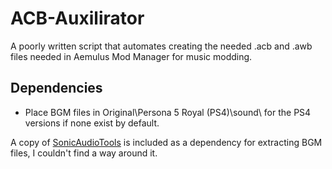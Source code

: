 # ACB-Auxilirator
A poorly written script that automates creating the needed .acb and .awb files needed in Aemulus Mod Manager for music modding.

## Dependencies
* Place BGM files in Original\Persona 5 Royal (PS4)\sound\ for the PS4 versions if none exist by default.

A copy of [SonicAudioTools](https://github.com/blueskythlikesclouds/SonicAudioTools/) is included as a dependency for extracting BGM files, I couldn't find a way around it.
